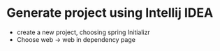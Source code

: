 Generate project using Intellij IDEA
=========
* create a new project, choosing spring Initializr
* Choose web -> web in dependency page
